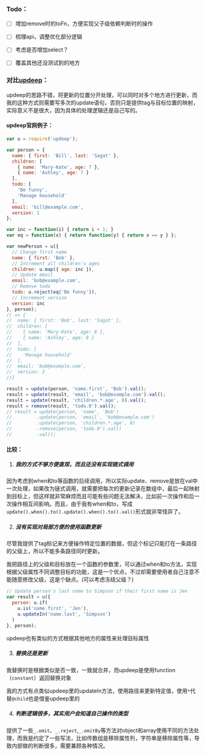 
### Todo：

- [ ] 增加remove时的toFn，方便实现父子级依赖判断时的操作
- [ ] 梳理api，调整优化部分逻辑
- [ ] 考虑是否增加select？
- [ ] 覆盖其他还没测试到的地方





### 对比[updeep](https://github.com/substantial/updeep)：

updeep的思路不错，将更新的位置分开处理，可以同时对多个地方进行更新，而我的这种方式则需要写多次的update语句，否则只是提供tag与目标位置的映射，实际意义不是很大，因为具体的处理逻辑还是自己写的。

#### updeep官网例子：

```javascript
var u = require('updeep');

var person = {
  name: { first: 'Bill', last: 'Sagat' },
  children: [
    { name: 'Mary-Kate', age: 7 },
    { name: 'Ashley', age: 7 }
  ],
  todo: [
    'Be funny',
    'Manage household'
  ],
  email: 'bill@example.com',
  version: 1
};

var inc = function(i) { return i + 1; }
var eq = function(x) { return function(y) { return x == y } };

var newPerson = u({
  // Change first name
  name: { first: 'Bob' },
  // Increment all children's ages
  children: u.map({ age: inc }),
  // Update email
  email: 'bob@example.com',
  // Remove todo
  todo: u.reject(eq('Be funny')),
  // Increment version
  version: inc
}, person);
// => {
//  name: { first: 'Bob', last: 'Sagat' },
//  children: [
//    { name: 'Mary-Kate', age: 8 },
//    { name: 'Ashley', age: 8 }
//  ],
//  todo: [
//    'Manage household'
//  ],
//  email: 'bob@example.com',
//  version: 2
//}

result = update(person, 'name.first', 'Bob').val();
result = update(result, 'email', 'bob@example.com').val();
result = update(result, 'children.*.age', 8).val();
result = remove(result, 'todo.0').val();
// result = update(person, 'name', 'Bob')
//         .update(person, 'email', 'bob@example.com')
//         .update(person, 'children.*.age', 8)
//         .remove(person, 'todo.0').val()
//         .val();
```



#### 比较：

1. ##### 我的方式不够方便直观，而且还没有实现链式调用

因为考虑到when和to等函数的后续调用，所以实际update、remove是放在val中一次处理，如果改为链式调用，就需要把每次的更新记录在数组中，最后一起映射到目标上，但这样就非常麻烦而且可能有些问题无法解决，比如前一次操作和后一次操作相互间影响。而且，由于我有when和to，写成`update().when().to().update().when().to().val()`形式就非常怪异了。

2. ##### 没有实现对局部方便的使用函数更新

尽管我提供了tag标记来方便操作特定位置的数据，但这个标记只能打在一条路径的父级上，所以不能多条路径同时更新。

我把路径上的父级和目标放在一个函数的参数里，可以通过when和to方法，实现根据父级属性不同调整目标的功能，这是一个优点，不过却需要使用者自己注意不能随意修改父级，这是个缺点。(可以考虑冻结父级？)

```javascript
// Update person's last name to Simpson if their first name is Jen
var result = u({
  person: u.if(
    u.is('name.first', 'Jen'),
    u.updateIn('name.last', 'Simpson')
  )
}, person);
```

updeep也有类似的方式根据其他地方的属性来处理目标属性

3. ##### 替换还是更新

我替换时是根据类似是否一致，一致就合并，而updeep是使用function（`constant`）返回替换对象

我的方式有点类似updeep里的updateIn方法，使用路径来更新特定值，使用`*`代替`@child`也是借鉴updeep里的

4. ##### 判断逻辑很多，其实用户会知道自己操作的类型

提供了一些`_.omit`、`_.reject`,`_.omitBy`等方法对object和array使用不同的方法处理，而我是约定了一些写法，比如传数组是移除属性列，字符串是移除属性等，导致内部做的判断很多，需要兼顾各种情况。